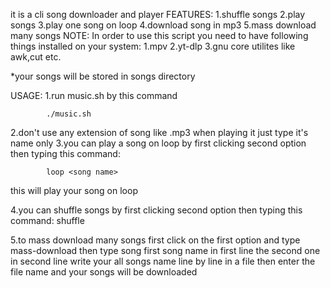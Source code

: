 it is a cli song downloader and player
FEATURES:
            1.shuffle songs
            2.play songs
            3.play one song on loop
            4.download song in mp3 
            5.mass download many songs
NOTE:
In order to use this script you need to have following things installed on your system: 
1.mpv
2.yt-dlp
3.gnu core utilites like awk,cut etc.

*your songs will be stored in songs directory

USAGE:
1.run music.sh by this command
            
            ./music.sh
          
2.don't use any extension of song like .mp3 when playing it just type it's name only
3.you can play a song on loop by first clicking second option then typing this command: 

            loop <song name> 
            
  this will play your song on loop
 
4.you can shuffle songs by first clicking second option then typing this command:
            shuffle

5.to mass download many songs first click on the first option and type mass-download then type song first song name in first line the second one in second line write your all songs name line by line in a file then enter the file name and your songs will be downloaded

